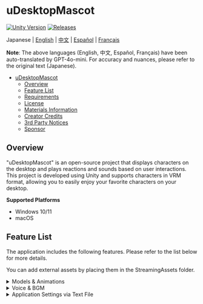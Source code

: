 # uDesktopMascot

[![Unity Version](https://img.shields.io/badge/Unity-6000.0%2B-blueviolet?logo=unity)](https://unity.com/releases/editor/archive)
[![Releases](https://img.shields.io/github/release/MidraLab/uDesktopMascot.svg)](https://github.com/MidraLab/uDesktopMascot/releases)

Japanese | [English](README_EN.md) | [中文](README_CN.md) | [Español](README_ES.md) | [Français](README_FR.md)

**Note**: The above languages (English, 中文, Español, Français) have been auto-translated by GPT-4o-mini. For accuracy and nuances, please refer to the original text (Japanese).

<!-- TOC -->
* [uDesktopMascot](#udesktopmascot)
  * [Overview](#overview)
  * [Feature List](#feature-list)
  * [Requirements](#requirements)
  * [License](#license)
  * [Materials Information](#materials-information)
  * [Creator Credits](#creator-credits)
  * [3rd Party Notices](#3rd-party-notices)
  * [Sponsor](#sponsor)
<!-- TOC -->

## Overview

"uDesktopMascot" is an open-source project that displays characters on the desktop and plays reactions and sounds based on user interactions. This project is developed using Unity and supports characters in VRM format, allowing you to easily enjoy your favorite characters on your desktop.

**Supported Platforms**
* Windows 10/11
* macOS

## Feature List

The application includes the following features. Please refer to the list below for more details.

You can add external assets by placing them in the StreamingAssets folder.

<details>

<summary>Models & Animations</summary>
* Displays any model files placed in the StreamingAssets folder.
  * Supports VRM (1.x, 0.x) format models.
  * Supports GLB/GLTF format models.
</details>

<details>

<summary>Voice & BGM</summary>
* Plays audio files placed in SteamingAssets/Voice/. If there are multiple files, one will be played randomly.
  * Audio played on click is loaded from voice files placed in StreamingAssets/Voice/Click/. 
* Plays music files placed in SteamingAssets/BGM/. If there are multiple files, one will be played randomly.
* Default character voice addition
  * The default voice uses audio from [COEIROINK: Tsukuyomi-chan](https://coeiroink.com/character/audio-character/tsukuyomi-chan).
  * Played at application startup, application exit, and on click.
</details>

<details>

<summary>Application Settings via Text File</summary>
You can modify the application's settings using the application_settings.txt file.

The structure of the settings file is as follows:

```txt
[Character]
ModelPath=default.vrm
TexturePaths=test.png
Scale=3
PositionX=0
PositionY=0
PositionZ=0
RotationX=0